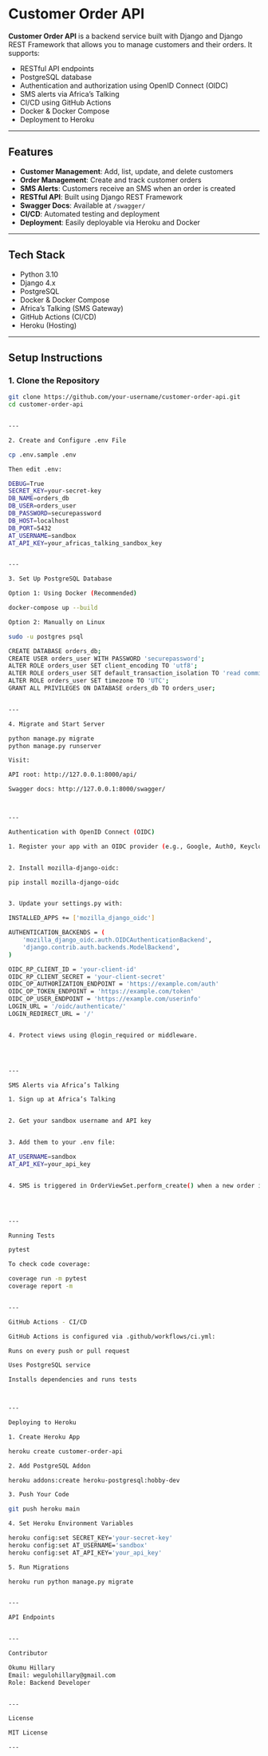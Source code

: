 # Customer Order API

**Customer Order API** is a backend service built with Django and Django REST Framework that allows you to manage customers and their orders. It supports:

- RESTful API endpoints
- PostgreSQL database
- Authentication and authorization using OpenID Connect (OIDC)
- SMS alerts via Africa’s Talking
- CI/CD using GitHub Actions
- Docker & Docker Compose
- Deployment to Heroku

---

## Features

- **Customer Management**: Add, list, update, and delete customers
- **Order Management**: Create and track customer orders
- **SMS Alerts**: Customers receive an SMS when an order is created
- **RESTful API**: Built using Django REST Framework
- **Swagger Docs**: Available at `/swagger/`
- **CI/CD**: Automated testing and deployment
- **Deployment**: Easily deployable via Heroku and Docker

---

## Tech Stack

- Python 3.10
- Django 4.x
- PostgreSQL
- Docker & Docker Compose
- Africa’s Talking (SMS Gateway)
- GitHub Actions (CI/CD)
- Heroku (Hosting)

---

## Setup Instructions

### 1. Clone the Repository

```bash
git clone https://github.com/your-username/customer-order-api.git
cd customer-order-api


---

2. Create and Configure .env File

cp .env.sample .env

Then edit .env:

DEBUG=True
SECRET_KEY=your-secret-key
DB_NAME=orders_db
DB_USER=orders_user
DB_PASSWORD=securepassword
DB_HOST=localhost
DB_PORT=5432
AT_USERNAME=sandbox
AT_API_KEY=your_africas_talking_sandbox_key


---

3. Set Up PostgreSQL Database

Option 1: Using Docker (Recommended)

docker-compose up --build

Option 2: Manually on Linux

sudo -u postgres psql

CREATE DATABASE orders_db;
CREATE USER orders_user WITH PASSWORD 'securepassword';
ALTER ROLE orders_user SET client_encoding TO 'utf8';
ALTER ROLE orders_user SET default_transaction_isolation TO 'read committed';
ALTER ROLE orders_user SET timezone TO 'UTC';
GRANT ALL PRIVILEGES ON DATABASE orders_db TO orders_user;


---

4. Migrate and Start Server

python manage.py migrate
python manage.py runserver

Visit:

API root: http://127.0.0.1:8000/api/

Swagger docs: http://127.0.0.1:8000/swagger/



---

Authentication with OpenID Connect (OIDC)

1. Register your app with an OIDC provider (e.g., Google, Auth0, Keycloak).


2. Install mozilla-django-oidc:

pip install mozilla-django-oidc


3. Update your settings.py with:

INSTALLED_APPS += ['mozilla_django_oidc']

AUTHENTICATION_BACKENDS = (
    'mozilla_django_oidc.auth.OIDCAuthenticationBackend',
    'django.contrib.auth.backends.ModelBackend',
)

OIDC_RP_CLIENT_ID = 'your-client-id'
OIDC_RP_CLIENT_SECRET = 'your-client-secret'
OIDC_OP_AUTHORIZATION_ENDPOINT = 'https://example.com/auth'
OIDC_OP_TOKEN_ENDPOINT = 'https://example.com/token'
OIDC_OP_USER_ENDPOINT = 'https://example.com/userinfo'
LOGIN_URL = '/oidc/authenticate/'
LOGIN_REDIRECT_URL = '/'


4. Protect views using @login_required or middleware.




---

SMS Alerts via Africa’s Talking

1. Sign up at Africa’s Talking


2. Get your sandbox username and API key


3. Add them to your .env file:

AT_USERNAME=sandbox
AT_API_KEY=your_api_key


4. SMS is triggered in OrderViewSet.perform_create() when a new order is saved.




---

Running Tests

pytest

To check code coverage:

coverage run -m pytest
coverage report -m


---

GitHub Actions - CI/CD

GitHub Actions is configured via .github/workflows/ci.yml:

Runs on every push or pull request

Uses PostgreSQL service

Installs dependencies and runs tests



---

Deploying to Heroku

1. Create Heroku App

heroku create customer-order-api

2. Add PostgreSQL Addon

heroku addons:create heroku-postgresql:hobby-dev

3. Push Your Code

git push heroku main

4. Set Heroku Environment Variables

heroku config:set SECRET_KEY='your-secret-key'
heroku config:set AT_USERNAME='sandbox'
heroku config:set AT_API_KEY='your_api_key'

5. Run Migrations

heroku run python manage.py migrate


---

API Endpoints


---

Contributor

Okumu Hillary
Email: wegulohillary@gmail.com
Role: Backend Developer


---

License

MIT License

---